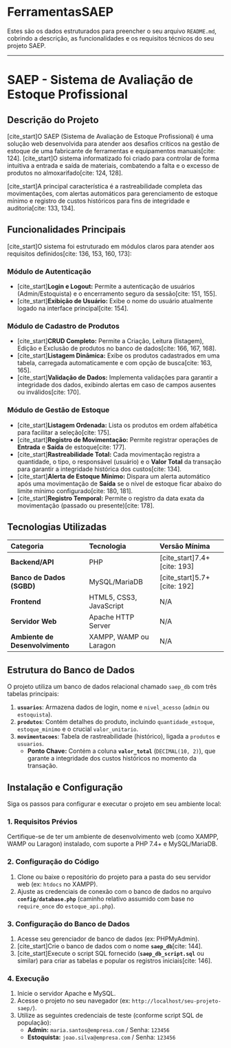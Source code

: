 # FerramentasSAEP

Estes são os dados estruturados para preencher o seu arquivo `README.md`, cobrindo a descrição, as funcionalidades e os requisitos técnicos do seu projeto SAEP.

---

# SAEP - Sistema de Avaliação de Estoque Profissional

## Descrição do Projeto

[cite_start]O SAEP (Sistema de Avaliação de Estoque Profissional) é uma solução web desenvolvida para atender aos desafios críticos na gestão de estoque de uma fabricante de ferramentas e equipamentos manuais[cite: 124]. [cite_start]O sistema informatizado foi criado para controlar de forma intuitiva a entrada e saída de materiais, combatendo a falta e o excesso de produtos no almoxarifado[cite: 124, 128].

[cite_start]A principal característica é a rastreabilidade completa das movimentações, com alertas automáticos para gerenciamento de estoque mínimo e registro de custos históricos para fins de integridade e auditoria[cite: 133, 134].

## Funcionalidades Principais

[cite_start]O sistema foi estruturado em módulos claros para atender aos requisitos definidos[cite: 136, 153, 160, 173]:

### Módulo de Autenticação
* [cite_start]**Login e Logout:** Permite a autenticação de usuários (Admin/Estoquista) e o encerramento seguro da sessão[cite: 151, 155].
* [cite_start]**Exibição de Usuário:** Exibe o nome do usuário atualmente logado na interface principal[cite: 154].

### Módulo de Cadastro de Produtos
* [cite_start]**CRUD Completo:** Permite a Criação, Leitura (listagem), Edição e Exclusão de produtos no banco de dados[cite: 166, 167, 168].
* [cite_start]**Listagem Dinâmica:** Exibe os produtos cadastrados em uma tabela, carregada automaticamente e com opção de busca[cite: 163, 165].
* [cite_start]**Validação de Dados:** Implementa validações para garantir a integridade dos dados, exibindo alertas em caso de campos ausentes ou inválidos[cite: 170].

### Módulo de Gestão de Estoque
* [cite_start]**Listagem Ordenada:** Lista os produtos em ordem alfabética para facilitar a seleção[cite: 175].
* [cite_start]**Registro de Movimentação:** Permite registrar operações de **Entrada** e **Saída** de estoque[cite: 177].
* [cite_start]**Rastreabilidade Total:** Cada movimentação registra a quantidade, o tipo, o responsável (usuário) e o **Valor Total** da transação para garantir a integridade histórica dos custos[cite: 134].
* [cite_start]**Alerta de Estoque Mínimo:** Dispara um alerta automático após uma movimentação de **Saída** se o nível de estoque ficar abaixo do limite mínimo configurado[cite: 180, 181].
* [cite_start]**Registro Temporal:** Permite o registro da data exata da movimentação (passado ou presente)[cite: 178].

## Tecnologias Utilizadas

| Categoria | Tecnologia | Versão Mínima |
| :--- | :--- | :--- |
| **Backend/API** | PHP | [cite_start]7.4+ [cite: 193] |
| **Banco de Dados (SGBD)** | MySQL/MariaDB | [cite_start]5.7+ [cite: 192] |
| **Frontend** | HTML5, CSS3, JavaScript | N/A |
| **Servidor Web** | Apache HTTP Server | N/A |
| **Ambiente de Desenvolvimento**| XAMPP, WAMP ou Laragon | N/A |

## Estrutura do Banco de Dados

O projeto utiliza um banco de dados relacional chamado `saep_db` com três tabelas principais:

1.  **`usuarios`**: Armazena dados de login, nome e `nivel_acesso` (`admin` ou `estoquista`).
2.  **`produtos`**: Contém detalhes do produto, incluindo `quantidade_estoque`, `estoque_minimo` e o crucial `valor_unitario`.
3.  **`movimentacoes`**: Tabela de rastreabilidade (histórico), ligada a `produtos` e `usuarios`.
    * **Ponto Chave:** Contém a coluna **`valor_total`** (`DECIMAL(10, 2)`), que garante a integridade dos custos históricos no momento da transação.

## Instalação e Configuração

Siga os passos para configurar e executar o projeto em seu ambiente local:

### 1. Requisitos Prévios
Certifique-se de ter um ambiente de desenvolvimento web (como XAMPP, WAMP ou Laragon) instalado, com suporte a PHP 7.4+ e MySQL/MariaDB.

### 2. Configuração do Código
1.  Clone ou baixe o repositório do projeto para a pasta do seu servidor web (ex: `htdocs` no XAMPP).
2.  Ajuste as credenciais de conexão com o banco de dados no arquivo **`config/database.php`** (caminho relativo assumido com base no `require_once` do `estoque_api.php`).

### 3. Configuração do Banco de Dados
1.  Acesse seu gerenciador de banco de dados (ex: PHPMyAdmin).
2.  [cite_start]Crie o banco de dados com o nome **`saep_db`**[cite: 144].
3.  [cite_start]Execute o script SQL fornecido (**`saep_db_script.sql`** ou similar) para criar as tabelas e popular os registros iniciais[cite: 146].

### 4. Execução
1.  Inicie o servidor Apache e MySQL.
2.  Acesse o projeto no seu navegador (ex: `http://localhost/seu-projeto-saep/`).
3.  Utilize as seguintes credenciais de teste (conforme script SQL de população):
    * **Admin:** `maria.santos@empresa.com` / Senha: `123456`
    * **Estoquista:** `joao.silva@empresa.com` / Senha: `123456`